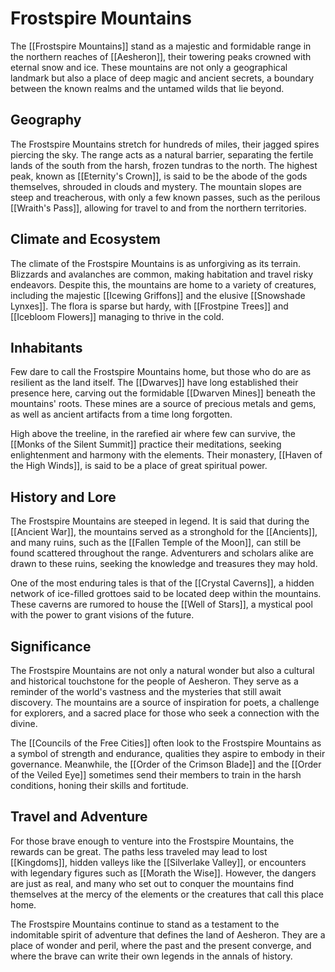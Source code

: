# Frostspire Mountains

The [[Frostspire Mountains]] stand as a majestic and formidable range in the northern reaches of [[Aesheron]], their towering peaks crowned with eternal snow and ice. These mountains are not only a geographical landmark but also a place of deep magic and ancient secrets, a boundary between the known realms and the untamed wilds that lie beyond.

## Geography

The Frostspire Mountains stretch for hundreds of miles, their jagged spires piercing the sky. The range acts as a natural barrier, separating the fertile lands of the south from the harsh, frozen tundras to the north. The highest peak, known as [[Eternity's Crown]], is said to be the abode of the gods themselves, shrouded in clouds and mystery. The mountain slopes are steep and treacherous, with only a few known passes, such as the perilous [[Wraith's Pass]], allowing for travel to and from the northern territories.

## Climate and Ecosystem

The climate of the Frostspire Mountains is as unforgiving as its terrain. Blizzards and avalanches are common, making habitation and travel risky endeavors. Despite this, the mountains are home to a variety of creatures, including the majestic [[Icewing Griffons]] and the elusive [[Snowshade Lynxes]]. The flora is sparse but hardy, with [[Frostpine Trees]] and [[Icebloom Flowers]] managing to thrive in the cold.

## Inhabitants

Few dare to call the Frostspire Mountains home, but those who do are as resilient as the land itself. The [[Dwarves]] have long established their presence here, carving out the formidable [[Dwarven Mines]] beneath the mountains' roots. These mines are a source of precious metals and gems, as well as ancient artifacts from a time long forgotten.

High above the treeline, in the rarefied air where few can survive, the [[Monks of the Silent Summit]] practice their meditations, seeking enlightenment and harmony with the elements. Their monastery, [[Haven of the High Winds]], is said to be a place of great spiritual power.

## History and Lore

The Frostspire Mountains are steeped in legend. It is said that during the [[Ancient War]], the mountains served as a stronghold for the [[Ancients]], and many ruins, such as the [[Fallen Temple of the Moon]], can still be found scattered throughout the range. Adventurers and scholars alike are drawn to these ruins, seeking the knowledge and treasures they may hold.

One of the most enduring tales is that of the [[Crystal Caverns]], a hidden network of ice-filled grottoes said to be located deep within the mountains. These caverns are rumored to house the [[Well of Stars]], a mystical pool with the power to grant visions of the future.

## Significance

The Frostspire Mountains are not only a natural wonder but also a cultural and historical touchstone for the people of Aesheron. They serve as a reminder of the world's vastness and the mysteries that still await discovery. The mountains are a source of inspiration for poets, a challenge for explorers, and a sacred place for those who seek a connection with the divine.

The [[Councils of the Free Cities]] often look to the Frostspire Mountains as a symbol of strength and endurance, qualities they aspire to embody in their governance. Meanwhile, the [[Order of the Crimson Blade]] and the [[Order of the Veiled Eye]] sometimes send their members to train in the harsh conditions, honing their skills and fortitude.

## Travel and Adventure

For those brave enough to venture into the Frostspire Mountains, the rewards can be great. The paths less traveled may lead to lost [[Kingdoms]], hidden valleys like the [[Silverlake Valley]], or encounters with legendary figures such as [[Morath the Wise]]. However, the dangers are just as real, and many who set out to conquer the mountains find themselves at the mercy of the elements or the creatures that call this place home.

The Frostspire Mountains continue to stand as a testament to the indomitable spirit of adventure that defines the land of Aesheron. They are a place of wonder and peril, where the past and the present converge, and where the brave can write their own legends in the annals of history.